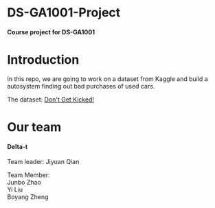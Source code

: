 DS-GA1001-Project
=================

#### Course project for DS-GA1001

Introduction
===========
In this repo, we are going to work on a dataset from Kaggle and build a autosystem finding out bad purchases of used cars.

The dataset: [Don't Get Kicked!](https://www.kaggle.com/c/DontGetKicked)


Our team
========
#### Delta-t

Team leader: Jiyuan Qian

Team Member:      
Junbo Zhao     
Yi Liu      
Boyang Zheng
